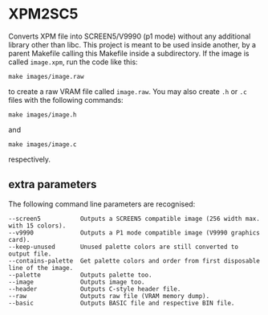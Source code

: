 # XPM2SC5

Converts XPM file into SCREEN5/V9990 (p1 mode) without any additional library other than libc. This project is meant to be used inside another, by a parent Makefile calling this Makefile inside a subdirectory. If the image is called `image.xpm`, run the code like this:

```
make images/image.raw
```
to create a raw VRAM file called `image.raw`. You may also create `.h` or `.c` files with the following commands:
```
make images/image.h
```
and
```
make images/image.c
```
respectively.

## extra parameters
The following command line parameters are recognised:
```
--screen5           Outputs a SCREEN5 compatible image (256 width max. with 15 colors).
--v9990             Outputs a P1 mode compatible image (V9990 graphics card).
--keep-unused       Unused palette colors are still converted to output file.
--contains-palette  Get palette colors and order from first disposable line of the image.
--palette           Outputs palette too.
--image             Outputs image too.
--header            Outputs C-style header file.
--raw               Outputs raw file (VRAM memory dump).
--basic             Outputs BASIC file and respective BIN file.
```
